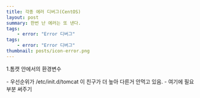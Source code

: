 ```yaml
---
title: 각종 에러 디버그(CentOS)
layout: post
summary: 한번 난 에러는 또 낸다.
tags: 
    - error: "Error 디버그"
tags: 
    - error: "Error 디버그"
thumbnail: posts/icon-error.png
---
```

<p class="text-danger bold-text">1.톰캣 안에서의 환경변수</p>
 - 우선순위가 /etc/init.d/tomcat 이 친구가 더 높아 다른거 안먹고 있음.
 - 여기에 필요부분 써주기